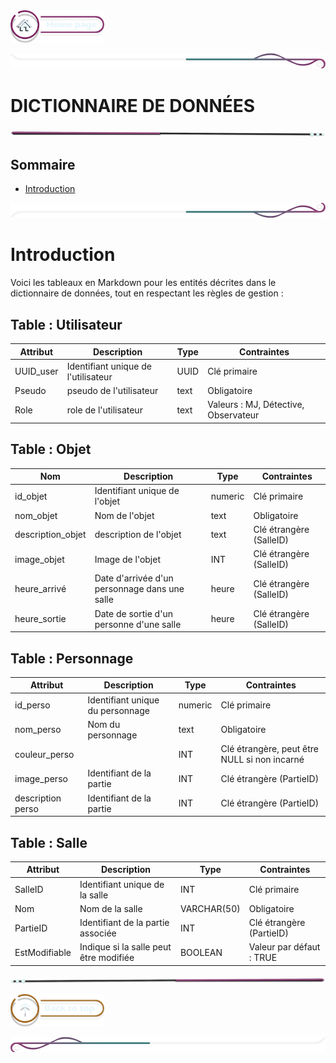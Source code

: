  <a href="../README.md">
  <img src="../assets/button/home_page.png" alt="Home page" style="width: 150px; height: auto;">
</a>

![border](../assets/line/border_deco_rt.png)

# DICTIONNAIRE DE DONNÉES

![border](../assets/line/line-pink-point_l.png)

## Sommaire

- [Introduction](#introduction)

![border](../assets/line/border_deco_rb.png)

# Introduction

Voici les tableaux en Markdown pour les entités décrites dans le dictionnaire de données, tout en respectant les règles de gestion :

## Table : Utilisateur

| Attribut  | Description                         | Type | Contraintes                          |
| --------- | ----------------------------------- | ---- | ------------------------------------ |
| UUID_user | Identifiant unique de l'utilisateur | UUID | Clé primaire                         |
| Pseudo    | pseudo de l'utilisateur             | text | Obligatoire                          |
| Role      | role de l'utilisateur               | text | Valeurs : MJ, Détective, Observateur |

## Table : Objet

| Nom               | Description                                   | Type    | Contraintes             |
| ----------------- | --------------------------------------------- | ------- | ----------------------- |
| id_objet          | Identifiant unique de l'objet                 | numeric | Clé primaire            |
| nom_objet         | Nom de l'objet                                | text    | Obligatoire             |
| description_objet | description de l'objet                        | text    | Clé étrangère (SalleID) |
| image_objet       | Image de l'objet                              | INT     | Clé étrangère (SalleID) |
| heure_arrivé      | Date d'arrivée d'un personnage dans une salle | heure   | Clé étrangère (SalleID) |
| heure_sortie      | Date de sortie d'un personne d'une salle      | heure   | Clé étrangère (SalleID) |

## Table : Personnage

| Attribut          | Description                      | Type    | Contraintes                                  |
| ----------------- | -------------------------------- | ------- | -------------------------------------------- |
| id_perso          | Identifiant unique du personnage | numeric | Clé primaire                                 |
| nom_perso         | Nom du personnage                | text    | Obligatoire                                  |
| couleur_perso     |                                  | INT     | Clé étrangère, peut être NULL si non incarné |
| image_perso       | Identifiant de la partie         | INT     | Clé étrangère (PartieID)                     |
| description perso | Identifiant de la partie         | INT     | Clé étrangère (PartieID)                     |

## Table : Salle

| Attribut      | Description                            | Type        | Contraintes              |
| ------------- | -------------------------------------- | ----------- | ------------------------ |
| SalleID       | Identifiant unique de la salle         | INT         | Clé primaire             |
| Nom           | Nom de la salle                        | VARCHAR(50) | Obligatoire              |
| PartieID      | Identifiant de la partie associée      | INT         | Clé étrangère (PartieID) |
| EstModifiable | Indique si la salle peut être modifiée | BOOLEAN     | Valeur par défaut : TRUE |

![border](../assets/line/line-pink-point_r.png)

<a href="#sommaire">
  <img src="../assets/button/back_to_top.png" alt="Back to top" style="width: 150px; height: auto;">
</a>

![border](../assets/line/border_deco_l.png)
